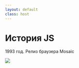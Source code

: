 ```yaml
---
layout: default
class: host
---
```


# История JS
1993 год. Релиз браузера Mosaic 

<img src="/images/01-js-intro/mosaic-browser.jpeg" />

<style>
    .host img {
        max-height: 80%;
        margin: auto;
    }
</style>
